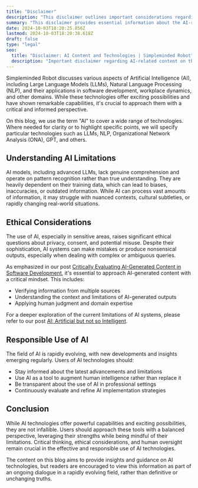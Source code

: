 ```yaml
---
title: "Disclaimer"
description: "This disclaimer outlines important considerations regarding the use of AI-related content on this blog, including limitations of AI technologies and the need for critical evaluation."
summary: "This disclaimer provides essential information about the AI-related content on this blog, emphasizing the importance of understanding AI limitations, ethical considerations, and the need for responsible use of AI technologies in various domains."
date: 2024-10-03T18:20:25.856Z
lastmod: 2024-10-03T18:20:38.618Z
draft: false
type: "legal"
seo:
  title: "Disclaimer: AI Content and Technologies | Simpleminded Robot"
  description: "Important disclaimer regarding AI-related content on this blog. Learn about AI limitations, ethical considerations, and the necessity of critical evaluation when engaging with AI technologies and information."
---
```


Simpleminded Robot discusses various aspects of Artificial Intelligence (AI), including Large Language Models (LLMs), Natural Language Processing (NLP), and their applications in software development, workplace dynamics, and other domains. While these technologies offer exciting possibilities and have shown remarkable capabilities, it's crucial to approach them with a critical and informed perspective.

On this blog, we use the term "AI" to cover a wide range of technologies. Where needed for clarity or to highlight specific points, we will specify particular technologies such as LLMs, NLP, Organizational Network Analysis (ONA), GPT, and others.

## Understanding AI Limitations

AI models, including advanced LLMs, lack genuine comprehension and operate on pattern recognition rather than true understanding. They are heavily dependent on their training data, which can lead to biases, inaccuracies, or outdated information. While AI can process vast amounts of information, it may struggle with nuanced contexts, cultural subtleties, or rapidly changing real-world situations.

## Ethical Considerations

The use of AI, especially in sensitive areas, raises significant ethical questions about privacy, consent, and potential misuse. Despite their sophistication, AI systems can make mistakes or produce nonsensical outputs, especially when dealing with complex or ambiguous queries.

As emphasized in our post [Critically Evaluating AI-Generated Content in Software Development](https://simpleminded.bot/critically-evaluating-generated-content), it's essential to approach AI-generated content with a critical mindset. This includes:

- Verifying information from multiple sources
- Understanding the context and limitations of AI-generated outputs
- Applying human judgment and domain expertise

For a deeper exploration of the current limitations of AI systems, please refer to our post [AI: Artificial but not so Intelligent](https://simpleminded.bot/ai-artificial-but-not-so-intelligent).

## Responsible Use of AI

The field of AI is rapidly evolving, with new developments and insights emerging regularly. Users of AI technologies should:

- Stay informed about the latest advancements and limitations
- Use AI as a tool to augment human intelligence rather than replace it
- Be transparent about the use of AI in professional settings
- Continuously evaluate and refine AI implementation strategies

## Conclusion

While AI technologies offer powerful capabilities and exciting possibilities, they are not infallible. Users should approach these tools with a balanced perspective, leveraging their strengths while being mindful of their limitations. Critical thinking, ethical considerations, and human oversight remain crucial in the effective and responsible use of AI technologies.

The content on this blog aims to provide insights and guidance on AI technologies, but readers are encouraged to view this information as part of an ongoing dialogue in a rapidly evolving field, rather than definitive or unchanging truths.
